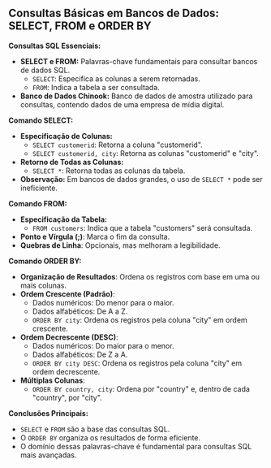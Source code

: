## Consultas Básicas em Bancos de Dados: SELECT, FROM e ORDER BY

**Consultas SQL Essenciais:**

- **SELECT e FROM:** Palavras-chave fundamentais para consultar bancos de dados SQL.
    - `SELECT`: Especifica as colunas a serem retornadas.
    - `FROM`: Indica a tabela a ser consultada.
- **Banco de Dados Chinook:** Banco de dados de amostra utilizado para consultas, contendo dados de uma empresa de mídia digital.

**Comando SELECT:**

- **Especificação de Colunas:**
    - `SELECT customerid`: Retorna a coluna "customerid".
    - `SELECT customerid, city`: Retorna as colunas "customerid" e "city".
- **Retorno de Todas as Colunas:**
    - `SELECT *`: Retorna todas as colunas da tabela.
- **Observação:** Em bancos de dados grandes, o uso de `SELECT *` pode ser ineficiente.

**Comando FROM:**

- **Especificação da Tabela:**
    - `FROM customers`: Indica que a tabela "customers" será consultada.
- **Ponto e Vírgula (;)**: Marca o fim da consulta.
- **Quebras de Linha**: Opcionais, mas melhoram a legibilidade.

**Comando ORDER BY:**

- **Organização de Resultados**: Ordena os registros com base em uma ou mais colunas.
- **Ordem Crescente (Padrão)**:
    - Dados numéricos: Do menor para o maior.
    - Dados alfabéticos: De A a Z.
    - `ORDER BY city`: Ordena os registros pela coluna "city" em ordem crescente.
- **Ordem Decrescente (DESC)**:
    - Dados numéricos: Do maior para o menor.
    - Dados alfabéticos: De Z a A.
    - `ORDER BY city DESC`: Ordena os registros pela coluna "city" em ordem decrescente.
- **Múltiplas Colunas**:
    - `ORDER BY country, city`: Ordena por "country" e, dentro de cada "country", por "city".

**Conclusões Principais:**

- `SELECT` e `FROM` são a base das consultas SQL.
- O `ORDER BY` organiza os resultados de forma eficiente.
- O domínio dessas palavras-chave é fundamental para consultas SQL mais avançadas.
